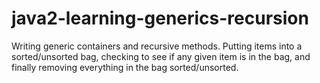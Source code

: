 # java2-learning-generics-recursion
Writing generic containers and recursive methods. Putting items into a sorted/unsorted bag, checking to see if any given item is in the bag, and finally removing everything in the bag sorted/unsorted.
